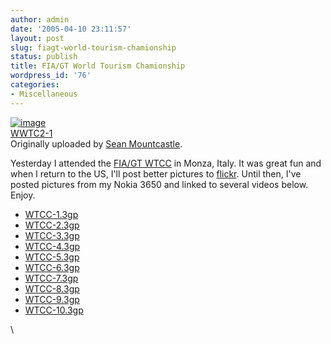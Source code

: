 ```yaml
---
author: admin
date: '2005-04-10 23:11:57'
layout: post
slug: fiagt-world-tourism-chamionship
status: publish
title: FIA/GT World Tourism Chamionship
wordpress_id: '76'
categories:
- Miscellaneous
---
```


[![image](http://photos4.flickr.com/9105433_e991624f3c_m.jpg)](http://www.flickr.com/photos/seanm/10013631/ "photo sharing")
\
 [WWTC2-1](http://www.flickr.com/photos/seanm/10013631/) \
 Originally uploaded by [Sean
Mountcastle](http://www.flickr.com/people/seanm/).

Yesterday I attended the [FIA/GT
WTCC](http://www.monzanet.it/F1_eng/gt.aspx) in Monza, Italy. It was
great fun and when I return to the US, I'll post better pictures to
[flickr](http://www.flickr.com). Until then, I've posted pictures from
my Nokia 3650 and linked to several videos below. Enjoy.

-   [WTCC-1.3gp](assets/WTCC-1.3gp)
-   [WTCC-2.3gp](assets/WTCC-2.3gp)
-   [WTCC-3.3gp](assets/WTCC-3.3gp)
-   [WTCC-4.3gp](assets/WTCC-4.3gp)
-   [WTCC-5.3gp](assets/WTCC-5.3gp)
-   [WTCC-6.3gp](assets/WTCC-6.3gp)
-   [WTCC-7.3gp](assets/WTCC-7.3gp)
-   [WTCC-8.3gp](assets/WTCC-8.3gp)
-   [WTCC-9.3gp](assets/WTCC-9.3gp)
-   [WTCC-10.3gp](assets/WTCC-10.3gp)

\

